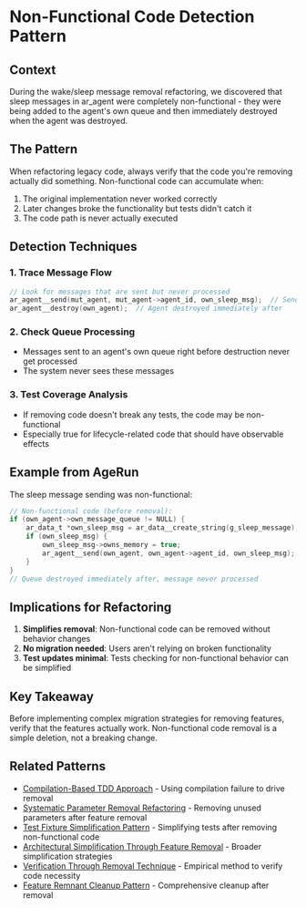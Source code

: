 # Non-Functional Code Detection Pattern

## Context

During the wake/sleep message removal refactoring, we discovered that sleep messages in ar_agent were completely non-functional - they were being added to the agent's own queue and then immediately destroyed when the agent was destroyed.

## The Pattern

When refactoring legacy code, always verify that the code you're removing actually did something. Non-functional code can accumulate when:
1. The original implementation never worked correctly
2. Later changes broke the functionality but tests didn't catch it
3. The code path is never actually executed

## Detection Techniques

### 1. Trace Message Flow
```c
// Look for messages that are sent but never processed
ar_agent__send(mut_agent, mut_agent->agent_id, own_sleep_msg);  // Sending to self
ar_agent__destroy(own_agent);  // Agent destroyed immediately after
```

### 2. Check Queue Processing
- Messages sent to an agent's own queue right before destruction never get processed
- The system never sees these messages

### 3. Test Coverage Analysis
- If removing code doesn't break any tests, the code may be non-functional
- Especially true for lifecycle-related code that should have observable effects

## Example from AgeRun

The sleep message sending was non-functional:
```c
// Non-functional code (before removal):
if (own_agent->own_message_queue != NULL) {
    ar_data_t *own_sleep_msg = ar_data__create_string(g_sleep_message);
    if (own_sleep_msg) {
        own_sleep_msg->owns_memory = true;
        ar_agent__send(own_agent, own_agent->agent_id, own_sleep_msg);
    }
}
// Queue destroyed immediately after, message never processed
```

## Implications for Refactoring

1. **Simplifies removal**: Non-functional code can be removed without behavior changes
2. **No migration needed**: Users aren't relying on broken functionality
3. **Test updates minimal**: Tests checking for non-functional behavior can be simplified

## Key Takeaway

Before implementing complex migration strategies for removing features, verify that the features actually work. Non-functional code removal is a simple deletion, not a breaking change.

## Related Patterns

- [Compilation-Based TDD Approach](compilation-based-tdd-approach.md) - Using compilation failure to drive removal
- [Systematic Parameter Removal Refactoring](systematic-parameter-removal-refactoring.md) - Removing unused parameters after feature removal
- [Test Fixture Simplification Pattern](test-fixture-simplification-pattern.md) - Simplifying tests after removing non-functional code
- [Architectural Simplification Through Feature Removal](architectural-simplification-through-feature-removal.md) - Broader simplification strategies
- [Verification Through Removal Technique](verification-through-removal-technique.md) - Empirical method to verify code necessity
- [Feature Remnant Cleanup Pattern](feature-remnant-cleanup-pattern.md) - Comprehensive cleanup after removal